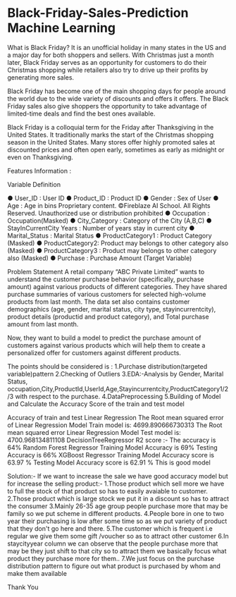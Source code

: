 # Black-Friday-Sales-Prediction Machine Learning
What is Black Friday?
It is an unofficial holiday in many states in the US and a major day for both shoppers and sellers. With Christmas just a month later, Black Friday serves as an opportunity for customers to do their Christmas shopping while retailers also try to drive up their profits by generating more sales.

Black Friday has become one of the main shopping days for people around the world due to the wide variety of discounts and offers it offers. The Black Friday sales also give shoppers the opportunity to take advantage of limited-time deals and find the best ones available.

Black Friday is a colloquial term for the Friday after Thanksgiving in the United States. It traditionally marks the start of the Christmas shopping season in the United States. Many stores offer highly promoted sales at discounted prices and often open early, sometimes as early as midnight or even on Thanksgiving.

Features Information :

Variable Definition

● User_ID : User ID
● Product_ID : Product ID
● Gender : Sex of User
● Age : Age in bins
Proprietary content. ©Fireblaze AI School. All Rights Reserved. Unauthorized use or
distribution prohibited
● Occupation : Occupation(Masked)
● City_Category : Category of the City (A,B,C)
● StayInCurrentCity Years : Number of years stay in current city
● Marital_Status : Marital Status
● ProductCategory1 : Product Category (Masked)
● ProductCategory2: Product may belongs to other category
also (Masked)
● ProductCategory3 : Product may belongs to other category
also (Masked)
● Purchase : Purchase Amount (Target Variable)

Problem Statement
A retail company “ABC Private Limited” wants to understand the customer purchase behavior (specifically, purchase amount) against various products of different categories. They have shared purchase summaries of various customers for selected high-volume products from last month. The data set also contains customer demographics (age, gender, marital status, city type, stayincurrentcity), product details (productid and product category), and Total purchase amount from last month.

Now, they want to build a model to predict the purchase amount of customers against various products which will help them to create a personalized offer for customers against different products.

The points should be considered is :
1.Purchase distribution(targeted variable)pattern
2.Checking of Outliers
3.EDA:-Analysis by Gender, Marital Status, occupation,City,ProductId,UserId,Age,Stayincurrentcity,ProductCategory1/2/3 with respect to the purchase.
4.DataPreprocessing
5.Building of Model and Calculate the Accuracy Score of the train and test model

Accuracy of train and test
Linear Regression
The Root mean squared error of Linear Regression Model  Train model is: 4699.890666730313 
The Root mean squared error Linear Regression Model Test model is: 4700.968134811108 
DecisionTreeRegressor
R2 score :- The accuracy is 64%
Random Forest Regressor
Training Model Accuracy is 69%
Testing Accuracy is 66%
XGBoost Regressor
Training Model Accuracy score is 63.97 %
Testing Model Accuracy score is 62.91 % 
This is good model


Solution:-
If we want to increase the sale we have good accuracy model but for increase the selling product:-
        1.Those product which sell more we have to full the stock of that product so has to easily avaiable to customer.
        2.Those product which is large stock we put it in a discount so has to attract the consumer
        3.Mainly 26-35 age group people purchase more that may be family so we put scheme in different products.
        4.People bore in one to two year their purchasing is low after some time so as we put variety of product that they 
        don't go here and there.
        5.The customer which is frequent i.e regular we give them some gift /voucher so as to attract other customer
        6.In staycityyear column we can observe that the people purchase more that may be they just shift to that city so 
        to attract them we basically focus what product they purchase more for them..
        7.We just focus on the purchase distribution pattern to figure out what product is purchased by whom and make them     available
        
Thank You

